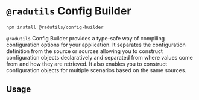 # `@radutils` Config Builder

```
npm install @radutils/config-builder
```

`@radutils` Config Builder provides a type-safe way of compiling configuration options for your application. It separates the configuration definition from the source or sources allowing you to construct configuration objects declaratively and separated from where values come from and how they are retrieved. It also enables you to construct configuration objects for multiple scenarios based on the same sources.

## Usage
